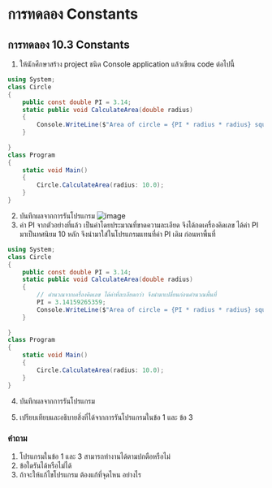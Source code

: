 # การทดลอง Constants #

## การทดลอง 10.3 Constants ##

1. ให้นักศึกษาสร้าง project ชนิด Console application แล้วเขียน code ต่อไปนี้

``` cs
using System;
class Circle
{
    public const double PI = 3.14;
    static public void CalculateArea(double radius)
    {
        Console.WriteLine($"Area of circle = {PI * radius * radius} square unit.");
    }
    
}
class Program
{
    static void Main()
    {
        Circle.CalculateArea(radius: 10.0);
    }
}
```

2. บันทึกผลจากการรันโปรแกรม
![image](https://user-images.githubusercontent.com/92083472/167295611-9152b358-494f-4b90-8dfc-738e1781a7d9.png)
3. ค่า PI จากตัวอย่างที่แล้ว เป็นค่าโดยประมาณที่ขาดความละเอียด จึงได้กดเครื่องคิดเลข ได้ค่า PI มาเป็นทศนิยม 10 หลัก จึงนำมาใส่ในโปรแกรมแทนที่ค่า PI เดิม ก่อนหาพื้นที่

```cs
using System;
class Circle
{
    public const double PI = 3.14;
    static public void CalculateArea(double radius)
    {
        // คำนวณจากเครื่องคิดเลข ได้ค่าที่ละเอียดกว่า จึงนำมาเปลี่ยนก่อนคำนวณพื้นที่
        PI = 3.14159265359;
        Console.WriteLine($"Area of circle = {PI * radius * radius} square unit.");
    }
    
}
class Program
{
    static void Main()
    {
        Circle.CalculateArea(radius: 10.0);
    }
}

```
4. บันทึกผลจากการรันโปรแกรม

5. เปรียบเทียบและอธิบายสิ่งที่ได้จากการรันโปรแกรมในข้อ 1 และ ข้อ 3

### คำถาม ###
1. โปรแกรมในข้อ 1 และ 3 สามารถทำงานได้ตามปกตือหรือไม่
2. ข้อใดรันได้หรือไม่ได้
3. ถ้าจะให้แก้ไขโปรแกรม ต้องแก้ที่จุดไหน อย่างไร
